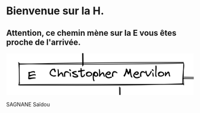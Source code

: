 # Bienvenue sur la H.

## Attention, ce chemin mène sur la E vous êtes proche de l'arrivée.

[![image E](../images/E.png)](https://github.com/ssagnane1/tp2-labyrinthe/blob/main/jeu-heros-sdc/E.md)

SAGNANE Saïdou
